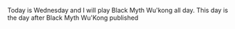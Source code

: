 Today is Wednesday and I will play Black Myth Wu'kong all day. This day is the day after Black Myth Wu'Kong published
